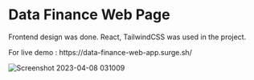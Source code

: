 <h1> Data Finance Web Page </h1>
<p> Frontend design was done. React, TailwindCSS was used in the project. </p>
<p target="_blank"> For live demo : https://data-finance-web-app.surge.sh/ </p>


![Screenshot 2023-04-08 031009](https://user-images.githubusercontent.com/95571155/230694630-3529c988-e681-4dcf-81bb-414e7cce1f75.png)
